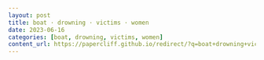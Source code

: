 ```yaml
---
layout: post
title: boat · drowning · victims · women
date: 2023-06-16
categories: [boat, drowning, victims, women]
content_url: https://papercliff.github.io/redirect/?q=boat+drowning+victims+women&tbs=cdr:1,cd_min:6/15/2023,cd_max:6/17/2023
---
```

